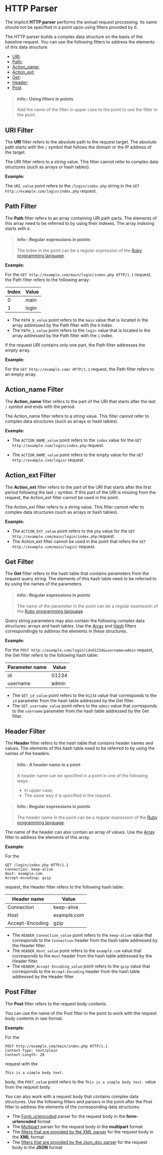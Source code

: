[link-ruby]:                http://ruby-doc.org/core-2.6.1/doc/regexp_rdoc.html
[link-formurlencoded]:      form-urlencoded.md
[link-multipart]:           multipart.md
[link-xml]:                 xml.md
[link-json]:                json.md

[link-get-array]:           array.md#the-example-of-using-the-get-filter-with-the-array-filter
[link-get-hash]:            hash.md#the-example-of-using-the-get-filter-and-the-hash-filter
[link-header-array]:        array.md#the-example-of-using-the-header-filter-with-the-array-filter

[anchor1]:      #uri-filter
[anchor2]:      #path-filter
[anchor3]:      #actionname-filter
[anchor4]:      #actionext-filter
[anchor5]:      #get-filter
[anchor6]:      #header-filter
[anchor7]:      #post-filter

# HTTP Parser

The implicit **HTTP parser** performs the annual request processing. Its name should not be specified in a point upon using filters provided by it.

The HTTP parser builds a complex data structure on the basis of the baseline request. You can use the following filters to address the elements of this data structure:

*   [URI][anchor1];
*   [Path][anchor2];
*   [Action_name][anchor3];
*   [Action_ext][anchor4];
*   [Get][anchor5];
*   [Header][anchor6];
*   [Post][anchor7].

> #### Info:: Using filters in points
> Add the name of the filter in upper case to the point to use the filter in the point.

## URI Filter

The **URI** filter refers to the absolute path to the request target. The absolute path starts with the `/` symbol that follows the domain or the IP address of the target.

The URI filter refers to a string value. This filter cannot refer to complex data structures (such as arrays or hash tables).

**Example:** 

The `URI_value` point refers to the `/login/index.php` string in the `GET http://example.com/login/index.php` request.


## Path Filter

The **Path** filter refers to an array containing URI path parts. The elements of this array need to be referred to by using their indexes. The array indexing starts with `0`.

> #### Info:: Regular expressions in points
> The index in the point can be a regular expression of the [Ruby programming language][link-ruby].  

**Example:** 

For the `GET http://example.com/main/login/index.php HTTP/1.1` request, the Path filter refers to the following array:

| Index  | Value    |
|--------|----------|
| 0      | main     |
| 1      | login    |

*   The `PATH_0_value` point refers to the `main` value that is located in the array addressed by the Path filter with the `0` index.
*   The `PATH_1_value` point refers to the `login` value that is located in the array addressed by the Path filter with the `1` index.

If the request URI contains only one part, the Path filter addresses the empty array.

**Example:**

For the `GET http://example.com/ HTTP/1.1` request, the Path filter refers to an empty array.

## Action_name Filter

The **Action_name** filter refers to the part of the URI that starts after the last `/` symbol and ends with the period.

The Action_name filter refers to a string value. This filter cannot refer to complex data structures (such as arrays or hash tables).


**Example:** 
*   The `ACTION_NAME_value` point refers to the `index` value for the `GET http://example.com/login/index.php` request.

*   The `ACTION_NAME_value` point refers to the empty value for the `GET http://example.com/login/` request.


## Action_ext Filter

The **Action_ext** filter refers to the part of the URI that starts after the first period following the last `/` symbol. If this part of the URI is missing from the request, the Action_ext filter cannot be used in the point.

The Action_ext filter refers to a string value. This filter cannot refer to complex data structures (such as arrays or hash tables).

**Example:** 

*   The `ACTION_EXT_value` point refers to the `php` value for the `GET http://example.com/main/login/index.php` request.
*   The Action_ext filter cannot be used in the point that refers the `GET http://example.com/main/login/` request.

## Get Filter

The **Get** filter refers to the hash table that contains parameters from the request query string. The elements of this hash table need to be referred to by using the names of the parameters.

> #### Info:: Regular expressions in points
> The name of the parameter in the point can be a regular expression of the [Ruby programming language][link-ruby].

Query string parameters may also contain the following complex data structures: arrays and hash tables. Use the [Array][link-get-array] and [Hash][link-get-hash] filters correspondingly to address the elements in these structures.

**Example:** 

For the `POST http://example.com/login?id=01234&username=admin` request, the Get filter refers to the following hash table:

| Parameter name | Value |
|----------------|-------|
| id             | 01234 |
| username       | admin |

*   The `GET_id_value` point refers to the `01234` value that corresponds to the `id` parameter from the hash table addressed by the Get filter.
*   The `GET_username_value` point refers to the `admin` value that corresponds to the `username` parameter from the hash table addressed by the Get filter.


## Header Filter

The **Header** filter refers to the hash table that contains header names and values. The elements of this hash table need to be referred to by using the names of the headers.

> #### Info:: A header name in a point
> A header name can be specified in a point in one of the following ways:
> * In upper case;
> * The same way it is specified in the request.

 > #### Info:: Regular expressions in points
> The header name in the point can be a regular expression of the [Ruby programming language][link-ruby].


The name of the header can also contain an array of values. Use the [Array][link-header-array] filter to address the elements of this array.

**Example:** 

For the

```
GET /login/index.php HTTP/1.1
Connection: keep-alive
Host: example.com
Accept-encoding: gzip
```

request, the Header filter refers to the following hash table:

| Header name     | Value       |
|-----------------|-------------|
| Connection      | keep-alive  |
| Host            | example.com |
| Accept-Encoding | gzip        |

*   The `HEADER_Connection_value` point refers to the `keep-alive` value that corresponds to the `Connection` header from the hash table addressed by the Header filter.
*   The `HEADER_Host_value` point refers to the `example.com` value that corresponds to the `Host` header from the hash table addressed by the Header filter.
*   The `HEADER_Accept-Encoding_value` point refers to the `gzip` value that corresponds to the `Accept-Encoding` header from the hash table addressed by the Header filter.



## Post Filter

The **Post** filter refers to the request body contents.

You can use the name of the Post filter in the point to work with the request body contents in raw format.

**Example:** 

For the

```
POST http://example.com/main/index.php HTTP/1.1
Content-Type: text/plain
Content-Length: 28
```

request with the

```
This is a simple body text.
```

body, the `POST_value` point refers to the `This is a simple body text.` value from the request body.

You can also work with a request body that contains complex data structures. Use the following filters and parsers in the point after the Post filter to address the elements of the corresponding data structures: 
*   The [Form_urlencoded][link-formurlencoded] parser for the request body in the **form-urlencoded** format
*   The [Multipart][link-multipart] parser for the request body in the **multipart** format
*   The [filters that are provided by the XML parser][link-xml] for the request body in the **XML** format
*   The [filters that are provided by the Json_doc parser][link-json] for the request body in the **JSON** format 
